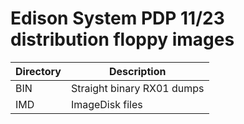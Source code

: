 # Edison System PDP 11/23 distribution floppy images

|Directory| Description              |
|---------|--------------------------|
|BIN      |Straight binary RX01 dumps|
|IMD      |ImageDisk files           |